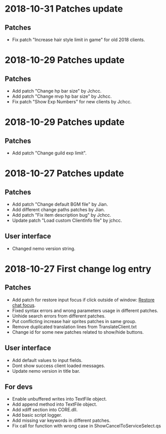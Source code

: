 # 2018-10-31 Patches update

## Patches

 - Fix patch "Increase hair style limit in game" for old 2018 clients.


# 2018-10-29 Patches update

## Patches

 - Add patch "Change hp bar size" by Jchcc.
 - Add patch "Change mvp hp bar size" by Jchcc.
 - Fix patch "Show Exp Numbers" for new clients by Jchcc.


# 2018-10-29 Patches update

## Patches

 - Add patch "Change guild exp limit".

# 2018-10-27 Patches update

## Patches

 - Add patch "Change default BGM file" by Jian.
 - Add different change paths patches by Jian.
 - Add patch "Fix item description bug" by Jchcc.
 - Update patch "Load custom ClientInfo file" by jchcc.

## User interface

 - Changed nemo version string.

# 2018-10-27 First change log entry

## Patches

 - Add patch for restore input focus if click outside of window: [Restore chat focus](http://nemo.herc.ws/patches/RestoreChatFocus/#success-clients).
 - Fixed syntax errors and wrong parameters usage in different patches.
 - Unhide search errors from different patches.
 - Put conflicting increase hair sprites patches in same group.
 - Remove duplicated translation lines from TranslateClient.txt
 - Change id for some new patches related to show/hide buttons.

## User interface

 - Add default values to input fields.
 - Dont show success client loaded messages.
 - Update nemo version in title bar.

## For devs

 - Enable unbuffered writes into TextFile object.
 - Add append method into TextFile object.
 - Add xdiff section into CORE.dll.
 - Add basic script logger.
 - Add missing var keywords in different patches.
 - Fix call for function with wrong case in ShowCancelToServiceSelect.qs
